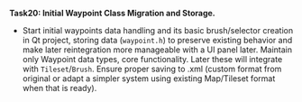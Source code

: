 **Task20: Initial Waypoint Class Migration and Storage.**
- Start initial waypoints data handling and its basic brush/selector creation in Qt project, storing data (`waypoint.h`) to preserve existing behavior and make later reintegration more manageable with a UI panel later. Maintain only Waypoint data types, core functionality. Later these will integrate with `Tileset`/`Brush`. Ensure proper saving to .xml (custom format from original or adapt a simpler system using existing Map/Tileset format when that is ready).
